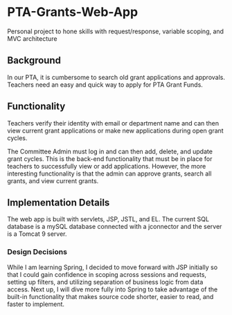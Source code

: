 # PTA-Grants-Web-App
Personal project to hone skills with request/response, variable scoping, and MVC architecture

## Background
In our PTA, it is cumbersome to search old grant applications and approvals.  Teachers need an easy and quick way to apply for PTA Grant Funds.

## Functionality
Teachers verify their identity with email or department name and can then view current grant applications or make new applications during open grant cycles.

The Committee Admin must log in and can then add, delete, and update grant cycles.  This is the back-end functionality that must be in place for teachers to successfully view or add applications.  However, the more interesting functionality is that the admin can approve grants, search all grants, and view current grants.   

## Implementation Details
The web app is built with servlets, JSP, JSTL, and EL.  The current SQL database is a mySQL database connected with a jconnector and the server is a Tomcat 9 server.  

### Design Decisions
While I am learning Spring, I decided to move forward with JSP initially so that I could gain confidence in scoping across sessions and requests, setting up filters, and utilizing separation of business logic from data access.  Next up, I will dive more fully into Spring to take advantage of the built-in functionality that makes source code shorter, easier to read, and faster to implement.  

